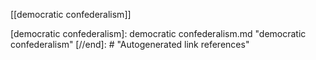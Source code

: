 [[democratic confederalism]]




[//begin]: # "Autogenerated link references for markdown compatibility"
[democratic confederalism]: democratic confederalism.md "democratic confederalism"
[//end]: # "Autogenerated link references"